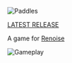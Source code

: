 ![Paddles](https://raw.githubusercontent.com/M-O-Marmalade/Pix/master/paddles-big.png)

[LATEST RELEASE](https://www.renoise.com/tools/paddles)

A game for [Renoise](https://www.renoise.com/)

![Gameplay](https://raw.githubusercontent.com/M-O-Marmalade/Pix/master/paddlesplay.gif)
